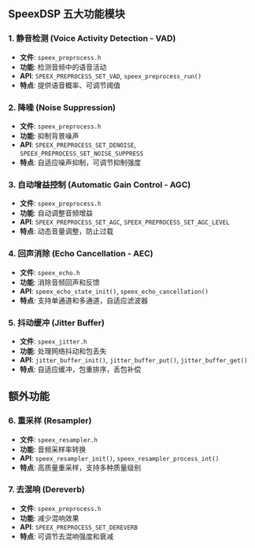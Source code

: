 ## SpeexDSP 五大功能模块

### 1. **静音检测 (Voice Activity Detection - VAD)**
- **文件**: `speex_preprocess.h`
- **功能**: 检测音频中的语音活动
- **API**: `SPEEX_PREPROCESS_SET_VAD`, `speex_preprocess_run()`
- **特点**: 提供语音概率、可调节阈值

### 2. **降噪 (Noise Suppression)**
- **文件**: `speex_preprocess.h`
- **功能**: 抑制背景噪声
- **API**: `SPEEX_PREPROCESS_SET_DENOISE`, `SPEEX_PREPROCESS_SET_NOISE_SUPPRESS`
- **特点**: 自适应噪声抑制，可调节抑制强度

### 3. **自动增益控制 (Automatic Gain Control - AGC)**
- **文件**: `speex_preprocess.h`
- **功能**: 自动调整音频增益
- **API**: `SPEEX_PREPROCESS_SET_AGC`, `SPEEX_PREPROCESS_SET_AGC_LEVEL`
- **特点**: 动态音量调整，防止过载

### 4. **回声消除 (Echo Cancellation - AEC)**
- **文件**: `speex_echo.h`
- **功能**: 消除音频回声和反馈
- **API**: `speex_echo_state_init()`, `speex_echo_cancellation()`
- **特点**: 支持单通道和多通道，自适应滤波器

### 5. **抖动缓冲 (Jitter Buffer)**
- **文件**: `speex_jitter.h`
- **功能**: 处理网络抖动和包丢失
- **API**: `jitter_buffer_init()`, `jitter_buffer_put()`, `jitter_buffer_get()`
- **特点**: 自适应缓冲，包重排序，丢包补偿

## 额外功能

### 6. **重采样 (Resampler)**
- **文件**: `speex_resampler.h`
- **功能**: 音频采样率转换
- **API**: `speex_resampler_init()`, `speex_resampler_process_int()`
- **特点**: 高质量重采样，支持多种质量级别

### 7. **去混响 (Dereverb)**
- **文件**: `speex_preprocess.h`
- **功能**: 减少混响效果
- **API**: `SPEEX_PREPROCESS_SET_DEREVERB`
- **特点**: 可调节去混响强度和衰减
